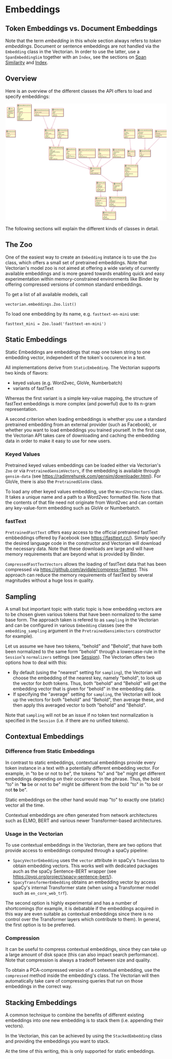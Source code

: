 # Embeddings

## Token Embeddings vs. Document Embeddings

Note that the term *embedding* in this whole section always refers to
*token embeddings*. Document or sentence embeddings are not handled
via the `Embedding` class in the Vectorian. In order to use the latter,
use a `SpanEmbeddingSim` together with an `Index`, see the
sections on [Span Similarity](sim_span.md) and [Index](vec_index.md).

## Overview

Here is an overview of the different classes the API offers to load
and specify embeddings:

![Classes implementing embeddings](images/embeddings_uml.png)

The following sections will explain the different kinds of classes
in detail.

## The Zoo

One of the easiest way to create an `Embedding` instance is to use the
`Zoo` class, which offers a small set of pretrained embeddings. Note that
Vectorian's model zoo is not aimed at offering a wide variety of currently
available embeddings and is more geared towards enabling quick and easy
experimentation within memory-constrained environments like Binder by
offering compressed versions of common standard embeddings.

To get a list of all available models, call

```
vectorian.embeddings.Zoo.list()
```

To load one embedding by its name, e.g. `fasttext-en-mini` use:

```
fasttext_mini = Zoo.load('fasttext-en-mini')
```

## Static Embeddings

Static Embeddings are embeddings that map one token string to one
embedding vector, independent of the token's occurence in a text.

All implementations derive from `StaticEmbedding`. The Vectorian supports
two kinds of flavors:

* keyed values (e.g. Word2vec, GloVe, Numberbatch)
* variants of fastText

Whereas the first variant is a simple key-value mapping, the structure
of fastText embeddings is more complex (and powerful) due to its n-gram
representation.

A second criterion when loading embeddings is whether you use a standard
pretrained embedding from an external provider (such as Facebook), or whether
you want to load embeddings you trained yourself. In the first case, the
Vectorian API takes care of downloading and caching the embedding data in
order to make it easy to use for new users.

### Keyed Values

Pretrained keyed values embeddings can be loaded either via Vectorian's
`Zoo` or via `PretrainedGensimVectors`, if the embedding is available
through `gensim-data` (see https://radimrehurek.com/gensim/downloader.html).
For GloVe, there is also the `PretrainedGloVe` class.

To load any other keyed values embedding, use  the `Word2VecVectors` class.
It takes a unique name and a path to a Word2vec formatted
file. Note that the contents of that file need not originate from Word2vec
and can contain any key-value-form embedding such as GloVe or Numberbatch.

### fastText

`PretrainedFastText` offers easy access to the official pretrained
fastText embbeddings offered by Facebook (see https://fasttext.cc/).
Simply specify the desired language code in the constructor and Vectorian
will download the necessary data. Note that these downloads are large and
will have memory requirements that are beyond what is provided by Binder.

`CompressedFastTextVectors` allows the loading of fastText data that has
been compressed via https://github.com/avidale/compress-fasttext. This
approach can reduce the memory requirements of fastText by several magnitudes
without a huge loss in quality.

## Sampling

A small but important topic with static topic is how embedding vectors are
to be chosen given various tokens that have been normalized to the same
base form. The approach taken is refered to as `sampling` in the Vectorian
and can be configured in various `Embedding` classes (see the `embedding_sampling`
argument in the `PretrainedGensimVectors` constructor for example).

Let us assume we have two tokens, "behold" and "Behold", that have both been
normalized to the same form "behold" through a lowercase-rule in the
`Session`'s `normalizers` settings (see [Session](session.md)). The
Vectorian offers two options how to deal with this:

* By default (using the "nearest" setting for `sampling`), the Vectorian will
choose the embedding of the nearest key, namely "behold", to look up the
vector for *both* tokens. Thus, both "behold" and "Behold" will get the
embedding vector that is given for "behold" in the embedding data.
* If specifying the "average" setting for `sampling`, the Vectorian will
look up the vectors for both "behold" and "Behold", then average these,
and then apply this averaged vector to both "behold" and "Behold".

Note that `sampling` will not be an issue if no token text normalization
is specified in the `Session` (i.e. if there are no unified tokens).

## Contextual Embeddings

### Difference from Static Embeddings

In contrast to static embeddings, contextual embeddings provide every token
instance in a text with a potentially different embedding vector. For example,
in "to be or not to be", the tokens "to" and "be" might get different embeddings
depending on their occurrence in the phrase. Thus, the bold "to" in "**to** be
or not to be" might be different from the bold "to" in "to be or not **to** be".

Static embeddings on the other hand would map "to" to exactly one (static) vector
all the time.

Contextual embeddings are often generated from network architectures such as ELMO,
BERT and various newer Transformer-based architectures.

### Usage in the Vectorian

To use contextual embeddings in the Vectorian, there are two options that provide
access to embeddings computed through a spaCy pipeline:

* `SpacyVectorEmbedding` uses the `vector` attribute in spaCy's `Token`class to
obtain embedding vectors.  This works well with dedicated packages auch as the
spaCy Sentence-BERT wrapper (see https://pypi.org/project/spacy-sentence-bert/).
* `SpacyTransformerEmbedding` obtains an embedding vector by access spaCy's
internal Transformer state (when using a Transformer model such as `en_core_web_trf`).

The second option is highly experimental and has a number of shortcomings (for
example, it is debatable if the embeddings acquired in this way are even suitable
as contextual embeddings since there is no control over the Transformer layers
which contribute to them). In general, the first option is to be preferred.

### Compression

It can be useful to compress contextual embeddings, since they can take up
a large amount of disk space (this can also impact search performance). Note
that compression is always a tradeoff between size and quality.

To obtain a PCA-compressed version of a contextual embedding, use the
`compressed` method inside the embedding's class. The Vectorian will then
automatically take care of compressing queries that run on those embeddings
in the correct way.

## Stacking Embeddings

A common technique to combine the benefits of different existing embeddings
into one new embedding is to stack them (i.e. appending their vectors).

In the Vectorian, this can be achieved by using the `StackedEmbedding` class
and providing the embeddings you want to stack.

At the time of this writing, this is only supported for static embeddings.
